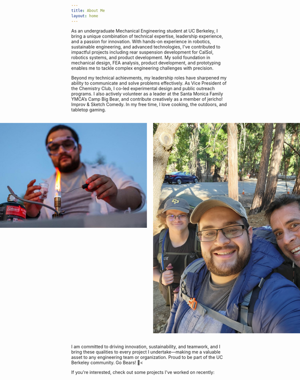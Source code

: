```yaml
---
title: About Me
layout: home
---
```


As an undergraduate Mechanical Engineering student at UC Berkeley, I bring a unique combination of technical expertise, leadership experience, and a passion for innovation. With hands-on experience in robotics, sustainable engineering, and advanced technologies, I've contributed to impactful projects including rear suspension development for CalSol, robotics systems, and product development. My solid foundation in mechanical design, FEA analysis, product development, and prototyping enables me to tackle complex engineering challenges with precision.</p>

Beyond my technical achievments, my leadership roles have sharpened my ability to communicate and solve problems effectively. As Vice President of the Chemistry Club, I co-led experimental design and public outreach programs. I also actively volunteer as a leader at the Santa Monica Family YMCA’s Camp Big Bear, and contribute creatively as a member of jericho! Improv & Sketch Comedy. In my free time, I love cooking, the outdoors, and tabletop gaming.</p>
    
<div class="text-center" style="padding-top: 20px; padding-bottom: 20px; display: flex; justify-content: center; gap: 20px;">
    <img src="/img/chem_club.jpg" class="img-fluid" alt="Me at Star Party 2023!" style="height: 30%; width: auto;">
    <img src="/img/hiking.jpg" class="img-fluid" alt="Hiking through King's Canyon, Summer 2024." style="height: 30%; width: auto;">
</div>

I am committed to driving innovation, sustainability, and teamwork, and I bring these qualities to every project I undertake—making me a valuable asset to any engineering team or organization. Proud to be part of the UC Berkeley community. Go Bears! 🐻<

If you're interested, check out some projects I've worked on recently:</p>

